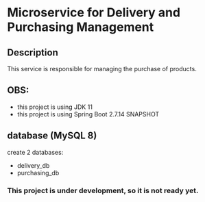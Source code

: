 # Microservice for Delivery and Purchasing Management

## Description

This service is responsible for managing the purchase of products.

## OBS:
- this project is using JDK 11
- this project is using Spring Boot 2.7.14 SNAPSHOT

## database (MySQL 8)
create 2 databases:
- delivery_db
- purchasing_db

### This project is under development, so it is not ready yet.